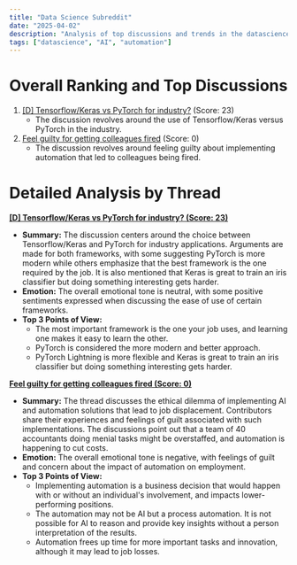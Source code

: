 ```yaml
---
title: "Data Science Subreddit"
date: "2025-04-02"
description: "Analysis of top discussions and trends in the datascience subreddit"
tags: ["datascience", "AI", "automation"]
---
```


# Overall Ranking and Top Discussions
1.  [[D] Tensorflow/Keras vs PyTorch for industry?](https://www.reddit.com/r/datascience/comments/1jpq0x1/tensorflowkeras_vs_pytorch_for_industry/) (Score: 23)
    *   The discussion revolves around the use of Tensorflow/Keras versus PyTorch in the industry.
2.  [Feel guilty for getting colleagues fired](https://www.reddit.com/r/datascience/comments/1jpte6g/feel_guilty_for_getting_colleagues_fired/) (Score: 0)
    *   The discussion revolves around feeling guilty about implementing automation that led to colleagues being fired.

# Detailed Analysis by Thread
**[ [D] Tensorflow/Keras vs PyTorch for industry? (Score: 23)](https://www.reddit.com/r/datascience/comments/1jpq0x1/tensorflowkeras_vs_pytorch_for_industry/)**
*   **Summary:** The discussion centers around the choice between Tensorflow/Keras and PyTorch for industry applications. Arguments are made for both frameworks, with some suggesting PyTorch is more modern while others emphasize that the best framework is the one required by the job. It is also mentioned that Keras is great to train an iris classifier but doing something interesting gets harder.
*   **Emotion:** The overall emotional tone is neutral, with some positive sentiments expressed when discussing the ease of use of certain frameworks.
*   **Top 3 Points of View:**
    *   The most important framework is the one your job uses, and learning one makes it easy to learn the other.
    *   PyTorch is considered the more modern and better approach.
    *   PyTorch Lightning is more flexible and Keras is great to train an iris classifier but doing something interesting gets harder.

**[ Feel guilty for getting colleagues fired (Score: 0)](https://www.reddit.com/r/datascience/comments/1jpte6g/feel_guilty_for_getting_colleagues_fired/)**
*   **Summary:** The thread discusses the ethical dilemma of implementing AI and automation solutions that lead to job displacement. Contributors share their experiences and feelings of guilt associated with such implementations. The discussions point out that a team of 40 accountants doing menial tasks might be overstaffed, and automation is happening to cut costs.
*   **Emotion:** The overall emotional tone is negative, with feelings of guilt and concern about the impact of automation on employment.
*   **Top 3 Points of View:**
    *   Implementing automation is a business decision that would happen with or without an individual's involvement, and impacts lower-performing positions.
    *   The automation may not be AI but a process automation. It is not possible for AI to reason and provide key insights without a person interpretation of the results.
    *   Automation frees up time for more important tasks and innovation, although it may lead to job losses.
